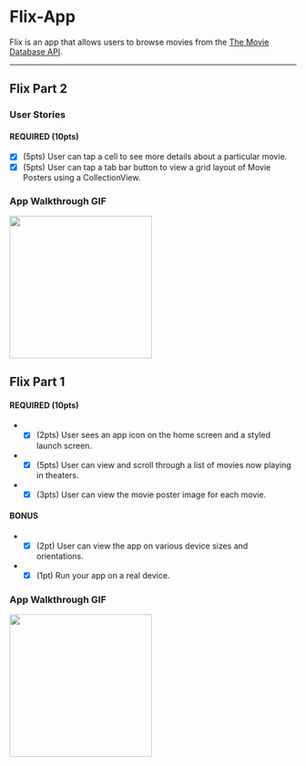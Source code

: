 # Flix-App
Flix is an app that allows users to browse movies from the [The Movie Database API](http://docs.themoviedb.apiary.io/#).

---
## Flix Part 2

### User Stories

#### REQUIRED (10pts)
- [x] (5pts) User can tap a cell to see more details about a particular movie.
- [x] (5pts) User can tap a tab bar button to view a grid layout of Movie Posters using a CollectionView.

### App Walkthrough GIF

<img src="YOUR_GIF_URL_HERE" width=250><br>

## Flix Part 1

#### REQUIRED (10pts)
- -[x] (2pts) User sees an app icon on the home screen and a styled launch screen.
- -[x] (5pts) User can view and scroll through a list of movies now playing in theaters.
- -[x] (3pts) User can view the movie poster image for each movie.

#### BONUS
- -[x] (2pt) User can view the app on various device sizes and orientations.
- -[x] (1pt) Run your app on a real device.

### App Walkthrough GIF

<img src="http://g.recordit.co/rkOD37dssi.gif" width=250>
